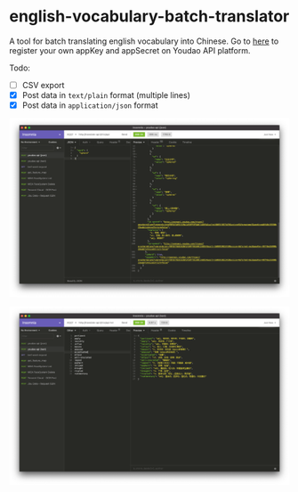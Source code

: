 # english-vocabulary-batch-translator

A tool for batch translating english vocabulary into Chinese. Go to [here](https://ai.youdao.com/DOCSIRMA/html/自然语言翻译/API文档/文本翻译服务/文本翻译服务-API文档.html) to register your own appKey and appSecret on Youdao API platform.

Todo:

- [ ] CSV export
- [x] Post data in `text/plain` format (multiple lines)
- [x] Post data in `application/json` format

![](./public/assets/json.png)

![](./public/assets/text.png)